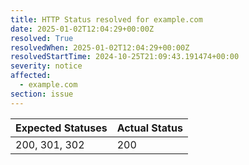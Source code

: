 ```yaml
---
title: HTTP Status resolved for example.com
date: 2025-01-02T12:04:29+00:00Z
resolved: True
resolvedWhen: 2025-01-02T12:04:29+00:00Z
resolvedStartTime: 2024-10-25T21:09:43.191474+00:00
severity: notice
affected:
  - example.com
section: issue
---
```


| Expected Statuses | Actual Status  |
|-------------------|----------------|
| 200, 301, 302 | 200 |
